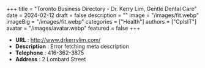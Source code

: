 +++
title = "Toronto Business Directory - Dr. Kerry Lim, Gentle Dental Care"
date = 2024-02-12
draft = false
description = ""
image = "/images/fit.webp"
imageBig = "/images/fit.webp"
categories = ["Health"]
authors = ["CplsIT"]
avatar = "/images/avatar.webp"
featured = false
+++


* **URL** :  http://www.drkerrylim.com/
* **Description** : Error fetching meta description
* **Telephone** : 416-362-3875
* **Address** : 2 Lombard Street